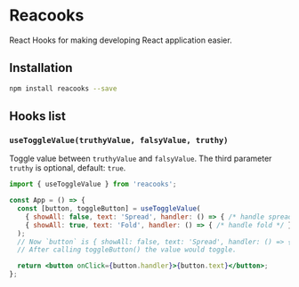 # Reacooks

React Hooks for making developing React application easier.

## Installation

```bash
npm install reacooks --save
```

## Hooks list

### `useToggleValue(truthyValue, falsyValue, truthy)`

Toggle value between `truthyValue` and `falsyValue`. The third parameter `truthy` is optional, default: `true`.

```jsx
import { useToggleValue } from 'reacooks';

const App = () => {
  const [button, toggleButton] = useToggleValue(
    { showAll: false, text: 'Spread', handler: () => { /* handle spread */ } },
    { showAll: true, text: 'Fold', handler: () => { /* handle fold */ } },
  );
  // Now `button` is { showAll: false, text: 'Spread', handler: () => { /* handle spread */ } }
  // After calling toggleButton() the value would toggle.

  return <button onClick={button.handler}>{button.text}</button>;
};
```
